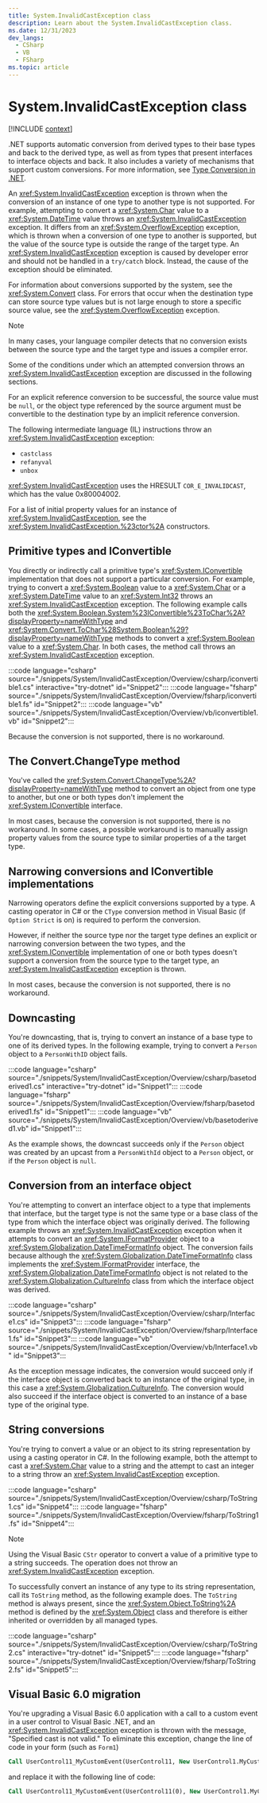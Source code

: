 ```yaml
---
title: System.InvalidCastException class
description: Learn about the System.InvalidCastException class.
ms.date: 12/31/2023
dev_langs:
  - CSharp
  - VB
  - FSharp
ms.topic: article
---
```

# System.InvalidCastException class

[!INCLUDE [context](includes/context.md)]

.NET supports automatic conversion from derived types to their base types and back to the derived type, as well as from types that present interfaces to interface objects and back. It also includes a variety of mechanisms that support custom conversions. For more information, see [Type Conversion in .NET](../../standard/base-types/type-conversion.md).

An <xref:System.InvalidCastException> exception is thrown when the conversion of an instance of one type to another type is not supported. For example, attempting to convert a <xref:System.Char> value to a <xref:System.DateTime> value throws an <xref:System.InvalidCastException> exception. It differs from an <xref:System.OverflowException> exception, which is thrown when a conversion of one type to another is supported, but the value of the source type is outside the range of the target type. An <xref:System.InvalidCastException> exception is caused by developer error and should not be handled in a `try/catch` block. Instead, the cause of the exception should be eliminated.

For information about conversions supported by the system, see the <xref:System.Convert> class. For errors that occur when the destination type can store source type values but is not large enough to store a specific source value, see the <xref:System.OverflowException> exception.

> [!NOTE]
> In many cases, your language compiler detects that no conversion exists between the source type and the target type and issues a compiler error.

Some of the conditions under which an attempted conversion throws an <xref:System.InvalidCastException> exception are discussed in the following sections.

For an explicit reference conversion to be successful, the source value must be `null`, or the object type referenced by the source argument must be convertible to the destination type by an implicit reference conversion.

The following intermediate language (IL) instructions throw an <xref:System.InvalidCastException> exception:

- `castclass`
- `refanyval`
- `unbox`

<xref:System.InvalidCastException> uses the HRESULT `COR_E_INVALIDCAST`, which has the value 0x80004002.

For a list of initial property values for an instance of <xref:System.InvalidCastException>, see the <xref:System.InvalidCastException.%23ctor%2A> constructors.

## Primitive types and IConvertible

You directly or indirectly call a primitive type's <xref:System.IConvertible> implementation that does not support a particular conversion. For example, trying to convert a <xref:System.Boolean> value to a <xref:System.Char> or a <xref:System.DateTime> value to an <xref:System.Int32> throws an <xref:System.InvalidCastException> exception. The following example calls both the <xref:System.Boolean.System%23IConvertible%23ToChar%2A?displayProperty=nameWithType> and <xref:System.Convert.ToChar%28System.Boolean%29?displayProperty=nameWithType> methods to convert a <xref:System.Boolean> value to a <xref:System.Char>. In both cases, the method call throws an <xref:System.InvalidCastException> exception.

:::code language="csharp" source="./snippets/System/InvalidCastException/Overview/csharp/iconvertible1.cs" interactive="try-dotnet" id="Snippet2":::
:::code language="fsharp" source="./snippets/System/InvalidCastException/Overview/fsharp/iconvertible1.fs" id="Snippet2":::
:::code language="vb" source="./snippets/System/InvalidCastException/Overview/vb/iconvertible1.vb" id="Snippet2":::

Because the conversion is not supported, there is no workaround.

## The Convert.ChangeType method

You've called the <xref:System.Convert.ChangeType%2A?displayProperty=nameWithType> method to convert an object from one type to another, but one or both types don't implement the <xref:System.IConvertible> interface.

In most cases, because the conversion is not supported, there is no workaround. In some cases, a possible workaround is to manually assign property values from the source type to similar properties of a the target type.

## Narrowing conversions and IConvertible implementations

Narrowing operators define the explicit conversions supported by a type. A casting operator in C# or the `CType` conversion method in Visual Basic (if `Option Strict` is on)  is required to perform the conversion.

However, if neither the source type nor the target type defines an explicit or narrowing conversion between the two types, and the <xref:System.IConvertible> implementation of one or both types doesn't support a conversion from the source type to the target type, an <xref:System.InvalidCastException> exception is thrown.

In most cases, because the conversion is not supported, there is no workaround.

## Downcasting

You're downcasting, that is, trying to convert an instance of a base type to one of its derived types. In the following example, trying to convert a `Person` object to a `PersonWithID` object fails.

:::code language="csharp" source="./snippets/System/InvalidCastException/Overview/csharp/basetoderived1.cs" interactive="try-dotnet" id="Snippet1":::
:::code language="fsharp" source="./snippets/System/InvalidCastException/Overview/fsharp/basetoderived1.fs" id="Snippet1":::
:::code language="vb" source="./snippets/System/InvalidCastException/Overview/vb/basetoderived1.vb" id="Snippet1":::

As the example shows, the downcast succeeds only if the `Person` object was created by an upcast from a `PersonWithId` object to a `Person` object, or if the `Person` object is `null`.

## Conversion from an interface object

You're attempting to convert an interface object to a type that implements that interface, but the target type is not the same type or a base class of the type from which the interface object was originally derived. The following example throws an <xref:System.InvalidCastException> exception when it attempts to convert an <xref:System.IFormatProvider> object to a <xref:System.Globalization.DateTimeFormatInfo> object. The conversion fails because although the <xref:System.Globalization.DateTimeFormatInfo> class implements the <xref:System.IFormatProvider> interface, the <xref:System.Globalization.DateTimeFormatInfo> object is not related to the <xref:System.Globalization.CultureInfo> class from which the interface object was derived.

:::code language="csharp" source="./snippets/System/InvalidCastException/Overview/csharp/Interface1.cs" id="Snippet3":::
:::code language="fsharp" source="./snippets/System/InvalidCastException/Overview/fsharp/Interface1.fs" id="Snippet3":::
:::code language="vb" source="./snippets/System/InvalidCastException/Overview/vb/Interface1.vb" id="Snippet3":::

As the exception message indicates, the conversion would succeed only if the interface object is converted back to an instance of the original type, in this case a  <xref:System.Globalization.CultureInfo>. The conversion would also succeed if the interface object is converted to an instance of a base type of the original type.

## String conversions

You're trying to convert a value or an object to its string representation by using a casting operator in C#. In the following example, both the attempt to cast a <xref:System.Char> value to a string and the attempt to cast an integer to a string throw an <xref:System.InvalidCastException> exception.

:::code language="csharp" source="./snippets/System/InvalidCastException/Overview/csharp/ToString1.cs" id="Snippet4":::
:::code language="fsharp" source="./snippets/System/InvalidCastException/Overview/fsharp/ToString1.fs" id="Snippet4":::

> [!NOTE]
> Using the Visual Basic `CStr` operator to convert a value of a primitive type to a string succeeds. The operation does not throw an <xref:System.InvalidCastException> exception.

To successfully convert an instance of any type to its string representation, call its `ToString` method, as the following example does. The `ToString` method is always present, since the <xref:System.Object.ToString%2A> method is defined by the <xref:System.Object> class and therefore is either inherited or overridden by all managed types.

:::code language="csharp" source="./snippets/System/InvalidCastException/Overview/csharp/ToString2.cs" interactive="try-dotnet" id="Snippet5":::
:::code language="fsharp" source="./snippets/System/InvalidCastException/Overview/fsharp/ToString2.fs" id="Snippet5":::

## Visual Basic 6.0 migration

You're upgrading a Visual Basic 6.0 application with a call to a custom event in a user control to Visual Basic .NET, and an <xref:System.InvalidCastException> exception is thrown with the message, "Specified cast is not valid." To eliminate this exception, change the line of code in your form (such as `Form1`)

```vb
Call UserControl11_MyCustomEvent(UserControl11, New UserControl1.MyCustomEventEventArgs(5))
```

and replace it with the following line of code:

```vb
Call UserControl11_MyCustomEvent(UserControl11(0), New UserControl1.MyCustomEventEventArgs(5))
```
